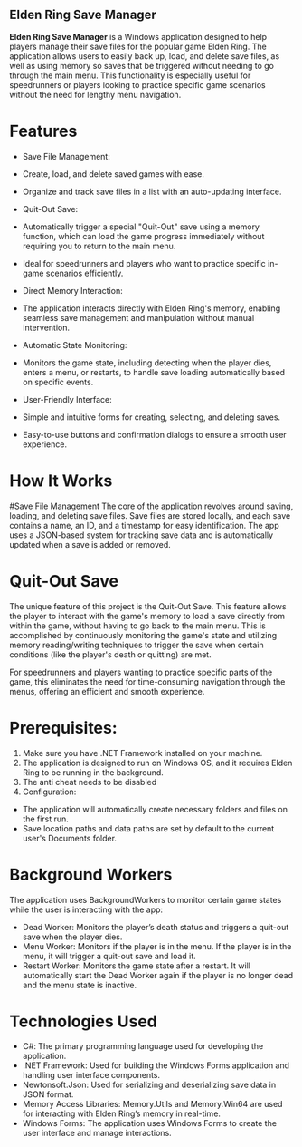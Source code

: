 ## Elden Ring Save Manager
**Elden Ring Save Manager** is a Windows application designed to help players manage their save files for the popular game Elden Ring. The application allows users to easily back up, load, and delete save files, as well as using memory so saves that be triggered without needing to go through the main menu. This functionality is especially useful for speedrunners or players looking to practice specific game scenarios without the need for lengthy menu navigation.

# Features
- Save File Management:

 - Create, load, and delete saved games with ease.
 - Organize and track save files in a list with an auto-updating interface.
   
 - Quit-Out Save:

 - Automatically trigger a special "Quit-Out" save using a memory function, which can load the game progress immediately without requiring you to return to the main menu.
 - Ideal for speedrunners and players who want to practice specific in-game scenarios efficiently.
   
- Direct Memory Interaction:

 - The application interacts directly with Elden Ring's memory, enabling seamless save management and manipulation without manual intervention.
   
- Automatic State Monitoring:

 - Monitors the game state, including detecting when the player dies, enters a menu, or restarts, to handle save loading automatically based on specific events.
   
- User-Friendly Interface:

 - Simple and intuitive forms for creating, selecting, and deleting saves.
 - Easy-to-use buttons and confirmation dialogs to ensure a smooth user experience.
   
# How It Works
#Save File Management
The core of the application revolves around saving, loading, and deleting save files. Save files are stored locally, and each save contains a name, an ID, and a timestamp for easy identification. The app uses a JSON-based system for tracking save data and is automatically updated when a save is added or removed.

# Quit-Out Save
The unique feature of this project is the Quit-Out Save. This feature allows the player to interact with the game's memory to load a save directly from within the game, without having to go back to the main menu. This is accomplished by continuously monitoring the game's state and utilizing memory reading/writing techniques to trigger the save when certain conditions (like the player's death or quitting) are met.

For speedrunners and players wanting to practice specific parts of the game, this eliminates the need for time-consuming navigation through the menus, offering an efficient and smooth experience.

# Prerequisites:

1. Make sure you have .NET Framework installed on your machine.
2. The application is designed to run on Windows OS, and it requires Elden Ring to be running in the background.
3. The anti cheat needs to be disabled
4. Configuration:
- The application will automatically create necessary folders and files on the first run.
- Save location paths and data paths are set by default to the current user's Documents folder.

# Background Workers
The application uses BackgroundWorkers to monitor certain game states while the user is interacting with the app:

- Dead Worker: Monitors the player’s death status and triggers a quit-out save when the player dies.
- Menu Worker: Monitors if the player is in the menu. If the player is in the menu, it will trigger a quit-out save and load it.
- Restart Worker: Monitors the game state after a restart. It will automatically start the Dead Worker again if the player is no longer dead and the menu state is inactive.

# Technologies Used
- C#: The primary programming language used for developing the application.
- .NET Framework: Used for building the Windows Forms application and handling user interface components.
- Newtonsoft.Json: Used for serializing and deserializing save data in JSON format.
- Memory Access Libraries: Memory.Utils and Memory.Win64 are used for interacting with Elden Ring’s memory in real-time.
- Windows Forms: The application uses Windows Forms to create the user interface and manage interactions.
